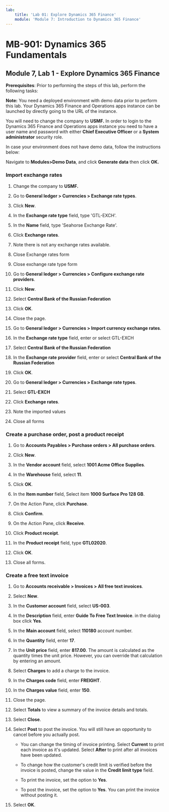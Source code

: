 ```yaml
---
lab:
    title: 'Lab 01: Explore Dynamics 365 Finance'
    module: 'Module 7: Introduction to Dynamics 365 Finance'
---
```


# MB-901: Dynamics 365 Fundamentals 
## Module 7, Lab 1 - Explore Dynamics 365 Finance 


**Prerequisites**: Prior to performing the steps of this lab, perform the
following tasks: 

**Note:** You need a deployed environment with demo data prior to perform
this lab. Your Dynamics 365 Finance and Operations apps instance can be
launched by directly going to the URL of the instance.

You will need to change the company to **USMF.** In order to login to the Dynamics 365 Finance and Operations apps instance you need to have a user name and password with either **Chief Executive Officer** or a **System administrator** security role.

In case your environment does not have demo data, follow the instructions
below:

Navigate to **Modules>Demo Data**, and click **Generate data** then click
    **OK.**

### Import exchange rates

1.  Change the company to **USMF.**

2.  Go to **General ledger > Currencies > Exchange rate types**.

3.  Click **New**.

4.  In the **Exchange rate type** field, type 'GTL-EXCH'.

5.  In the **Name** field, type 'Seahorse Exchange Rate'.

6.  Click **Exchange rates**.

7.  Note there is not any exchange rates available.

8.  Close Exchange rates form

9.  Close exchange rate type form

10. Go to **General ledger > Currencies > Configure exchange rate providers**.

11. Click **New**.

12. Select **Central Bank of the Russian Federation**

13. Click **OK**.

14. Close the page.

15. Go to **General ledger > Currencies > Import currency exchange rates**.

16. In the **Exchange rate type** field, enter or select GTL-EXCH

17. Select **Central Bank of the Russian Federation**

18. In the **Exchange rate provider** field, enter or select **Central Bank of
    the Russian Federation**

19. Click **OK**.

20. Go to **General ledger > Currencies > Exchange rate types**.

21. Select **GTL-EXCH**

22. Click **Exchange rates**.

23. Note the imported values

24. Close all forms

### Create a purchase order, post a product receipt

1.  Go to **Accounts Payables > Purchase orders > All purchase orders**.

2.  Click **New**.

3.  In the **Vendor account** field, select **1001 Acme Office Supplies**.

4.  In the **Warehouse** field, select **11**.

5.  Click **OK**.

6.  In the **Item number** field, Select item **1000 Surface Pro 128 GB**.

7.  On the Action Pane, click **Purchase**.

8.  Click **Confirm**.

9.  On the Action Pane, click **Receive**.

10. Click **Product receipt**.

11. In the **Product receipt** field, type **GTL02020**.

12. Click **OK**.

13. Close all forms.

### Create a free text invoice

1.  Go to **Accounts receivable > Invoices > All free text invoices**.

2.  Select **New**.

3.  In the **Customer account** field, select **US-003**.

4.  In the **Description** field, enter **Guide To Free Text Invoice**. in the
    dialog box click **Yes**.

5.  In the **Main account** field, select **110180** account number.

6.  In the **Quantity** field, enter **17**.

7.  In the **Unit price** field, enter **817.00**. The amount is calculated as
    the quantity times the unit price. However, you can override that
    calculation by entering an amount.

8.  Select **Charges** to add a charge to the invoice.

9.  In the **Charges code** field, enter **FREIGHT**.

10. In the **Charges value** field, enter **150**.

11. Close the page.

12. Select **Totals** to view a summary of the invoice details and totals.

13. Select **Close**.

14. Select **Post** to post the invoice. You will still have an opportunity to
    cancel before you actually post.

    -  You can change the timing of invoice printing. Select **Current** to
        print each invoice as it's updated. Select **After** to print after all
        invoices have been updated.

    -  To change how the customer's credit limit is verified before the invoice
        is posted, change the value in the **Credit limit type** field.

    -  To print the invoice, set the option to **Yes**.

    -  To post the invoice, set the option to **Yes**. You can print the
        invoice without posting it.

15. Select **OK**.
